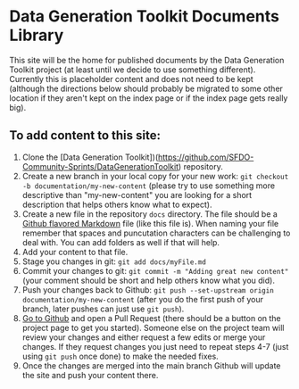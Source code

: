 # Data Generation Toolkit Documents Library

This site will be the home for published documents by the Data Generation Toolkit project (at least until we decide to use something different). Currently this is placeholder content and does not need to be kept (although the directions below should probably be migrated to some other location if they aren't kept on the index page or if the index page gets really big).

## To add content to this site:

1. Clone the [Data Generation Toolkit])(https://github.com/SFDO-Community-Sprints/DataGenerationToolkit) repository.
1. Create a new branch in your local copy for your new work: `git checkout -b documentation/my-new-content` (please try to use something more descriptive than "my-new-content" you are looking for a short description that helps others know what to expect).
1. Create a new file in the repository `docs` directory. The file should be a [Github flavored Markdown](https://github.github.com/gfm/) file (like this file is). When naming your file remember that spaces and puncutation characters can be challenging to deal with. You can add folders as well if that will help.
1. Add your content to that file.
1. Stage you changes in git: `git add docs/myFile.md`
1. Commit your changes to git: `git commit -m "Adding great new content"` (your comment should be short and help others know what you did).
1. Push your changes back to Github: `git push --set-upstream origin documentation/my-new-content` (after you do the first push of your branch, later pushes can just use `git push`).
1. [Go to Github]((https://github.com/SFDO-Community-Sprints/DataGenerationToolkit) ) and open a Pull Request (there should be a button on the project page to get you started). Someone else on the project team will review your changes and either request a few edits or merge your changes. If they request changes you just need to repeat steps 4-7 (just using `git push` once done) to make the needed fixes.
1. Once the changes are merged into the main branch Github will update the site and push your content there.
